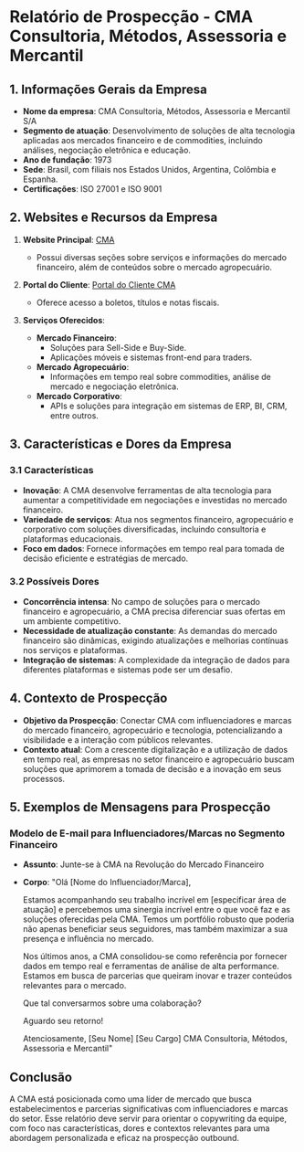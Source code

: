 # Relatório de Prospecção - CMA Consultoria, Métodos, Assessoria e Mercantil

## 1. Informações Gerais da Empresa
- **Nome da empresa**: CMA Consultoria, Métodos, Assessoria e Mercantil S/A
- **Segmento de atuação**: Desenvolvimento de soluções de alta tecnologia aplicadas aos mercados financeiro e de commodities, incluindo análises, negociação eletrônica e educação.
- **Ano de fundação**: 1973
- **Sede**: Brasil, com filiais nos Estados Unidos, Argentina, Colômbia e Espanha.
- **Certificações**: ISO 27001 e ISO 9001

## 2. Websites e Recursos da Empresa
1. **Website Principal**: [CMA](https://www.cma.com.br)
   - Possui diversas seções sobre serviços e informações do mercado financeiro, além de conteúdos sobre o mercado agropecuário.

2. **Portal do Cliente**: [Portal do Cliente CMA](https://portaldocliente.cma.com.br/login)
   - Oferece acesso a boletos, títulos e notas fiscais.

3. **Serviços Oferecidos**:
   - **Mercado Financeiro**:
     - Soluções para Sell-Side e Buy-Side.
     - Aplicações móveis e sistemas front-end para traders.
   - **Mercado Agropecuário**:
     - Informações em tempo real sobre commodities, análise de mercado e negociação eletrônica.
   - **Mercado Corporativo**:
     - APIs e soluções para integração em sistemas de ERP, BI, CRM, entre outros.

## 3. Características e Dores da Empresa
### 3.1 Características
- **Inovação**: A CMA desenvolve ferramentas de alta tecnologia para aumentar a competitividade em negociações e investidas no mercado financeiro.
- **Variedade de serviços**: Atua nos segmentos financeiro, agropecuário e corporativo com soluções diversificadas, incluindo consultoria e plataformas educacionais.
- **Foco em dados**: Fornece informações em tempo real para tomada de decisão eficiente e estratégias de mercado.

### 3.2 Possíveis Dores
- **Concorrência intensa**: No campo de soluções para o mercado financeiro e agropecuário, a CMA precisa diferenciar suas ofertas em um ambiente competitivo.
- **Necessidade de atualização constante**: As demandas do mercado financeiro são dinâmicas, exigindo atualizações e melhorias contínuas nos serviços e plataformas.
- **Integração de sistemas**: A complexidade da integração de dados para diferentes plataformas e sistemas pode ser um desafio.

## 4. Contexto de Prospecção
- **Objetivo da Prospecção**: Conectar CMA com influenciadores e marcas do mercado financeiro, agropecuário e tecnologia, potencializando a visibilidade e a interação com públicos relevantes.
- **Contexto atual**: Com a crescente digitalização e a utilização de dados em tempo real, as empresas no setor financeiro e agropecuário buscam soluções que aprimorem a tomada de decisão e a inovação em seus processos.

## 5. Exemplos de Mensagens para Prospecção
### Modelo de E-mail para Influenciadores/Marcas no Segmento Financeiro
- **Assunto**: Junte-se à CMA na Revolução do Mercado Financeiro
- **Corpo**:
  "Olá [Nome do Influenciador/Marca],

  Estamos acompanhando seu trabalho incrível em [especificar área de atuação] e percebemos uma sinergia incrível entre o que você faz e as soluções oferecidas pela CMA. Temos um portfólio robusto que poderia não apenas beneficiar seus seguidores, mas também maximizar a sua presença e influência no mercado.

  Nos últimos anos, a CMA consolidou-se como referência por fornecer dados em tempo real e ferramentas de análise de alta performance. Estamos em busca de parcerias que queiram inovar e trazer conteúdos relevantes para o mercado.

  Que tal conversarmos sobre uma colaboração? 

  Aguardo seu retorno!

  Atenciosamente,
  [Seu Nome]
  [Seu Cargo]
  CMA Consultoria, Métodos, Assessoria e Mercantil"

## Conclusão
A CMA está posicionada como uma líder de mercado que busca estabelecimentos e parcerias significativas com influenciadores e marcas do setor. Esse relatório deve servir para orientar o copywriting da equipe, com foco nas características, dores e contextos relevantes para uma abordagem personalizada e eficaz na prospecção outbound.